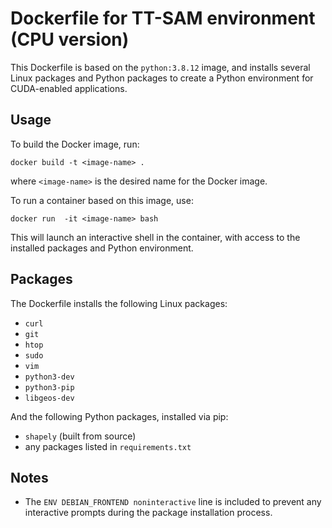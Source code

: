 # Dockerfile for TT-SAM environment (CPU version)

This Dockerfile is based on the `python:3.8.12` image, and installs several Linux packages and Python packages to create a Python environment for CUDA-enabled applications.

## Usage
To build the Docker image, run:
```
docker build -t <image-name> .
```
where `<image-name>` is the desired name for the Docker image.

To run a container based on this image, use:
```
docker run  -it <image-name> bash
```

This will launch an interactive shell in the container, with access to the installed packages and Python environment.

## Packages
The Dockerfile installs the following Linux packages:

- `curl`
- `git`
- `htop`
- `sudo`
- `vim`
- `python3-dev`
- `python3-pip`
- `libgeos-dev`

And the following Python packages, installed via pip:

- `shapely` (built from source)
- any packages listed in `requirements.txt`

## Notes
- The `ENV DEBIAN_FRONTEND noninteractive` line is included to prevent any interactive prompts during the package installation process.
